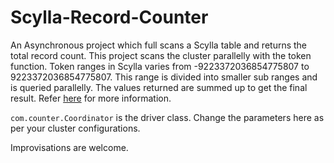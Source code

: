 # Scylla-Record-Counter
An Asynchronous project which full scans a Scylla table and returns the total record count. This project scans the cluster parallelly with the token function. Token ranges in Scylla varies from -9223372036854775807 to 9223372036854775807. This range is divided into smaller sub ranges and is queried parallelly. The values returned are summed up to get the final result. Refer [here](https://www.scylladb.com/2017/02/13/efficient-full-table-scans-with-scylla-1-6/) for more information.

```com.counter.Coordinator``` is the driver class. Change the parameters here as per your cluster configurations.

Improvisations are welcome.

